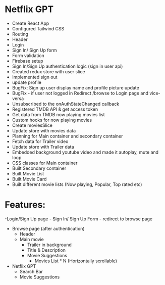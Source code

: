 # Netflix GPT

- Create React App
- Configured Tailwind CSS
- Routing
- Header
- Login
- Sign In/ Sign Up form
- Form validation
- Firebase setup
- Sign In/Sign Up authentication logic (sign in user api)
- Created redux store with user slice
- Implemented sign out
- update profile
- BugFix: Sign up user display name and profile picture update
- BugFix - if user not logged in Redirect /browse to Login page and vice-versa
- Unsubscribed to the onAuthStateChanged callback
- Registered TMDB API & get access token
- Get data from TMDB now playing movies list
- Custom hooks for now playing movies
- Create moviesSlice
- Update store with movies data
- Planning for Main container and secondary container
- Fetch data for Trailer video
- Update store with Trailer data
- Embedded background youtube video and made it autoplay, mute and loop
- CSS classes for Main container
- Built Secondary container
- Built Movie List
- Built Movie Card
- Built different movie lists (Now playing, Popular, Top rated etc)

# Features:

-Login/Sign Up page - Sign In/ Sign Up Form - redirect to browse page

- Browse page (after authentication)
  - Header
  - Main movie
    - Trailer in background
    - Title & Description
    - Movie Suggestions
      - Movies List \* N (Horizontally scrollable)
- Netflix GPT
  - Search Bar
  - Movie Suggestions
